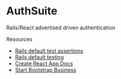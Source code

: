 # AuthSuite

Rails/React advertised driven authentication



Resources
- [Rails default test assertions](http://guides.rubyonrails.org/testing.html#available-assertions)
- [Rails default testing](http://guides.rubyonrails.org/testing.html)
- [Create React App Docs](https://github.com/facebookincubator/create-react-app/blob/master/packages/react-scripts/template/README.md)
- [Start Bootstrap Business](https://startbootstrap.com/template-overviews/business-frontpage/)
